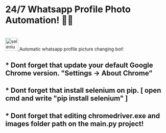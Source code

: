 # 24/7 Whatsapp Profile Photo Automation! 🦾🔥
# <a href="https://www.selenium.dev" target="_blank" rel="noreferrer"> 
  <img src="https://raw.githubusercontent.com/detain/svg-logos/780f25886640cef088af994181646db2f6b1a3f8/svg/selenium-logo.svg" alt="selenium" width="40" height="40"/> 
</a> Automatic whatsapp profile picture changing bot!
<h2> * Dont forget that update your default Google Chrome version. "Settings -> About Chrome" </h2>
<h2> * Dont forget that install selenium on pip. [ open cmd and write "pip install selenium" ]</h2>
<h2> * Dont forget that editing chromedriver.exe and images folder path on the main.py project!</h2>
